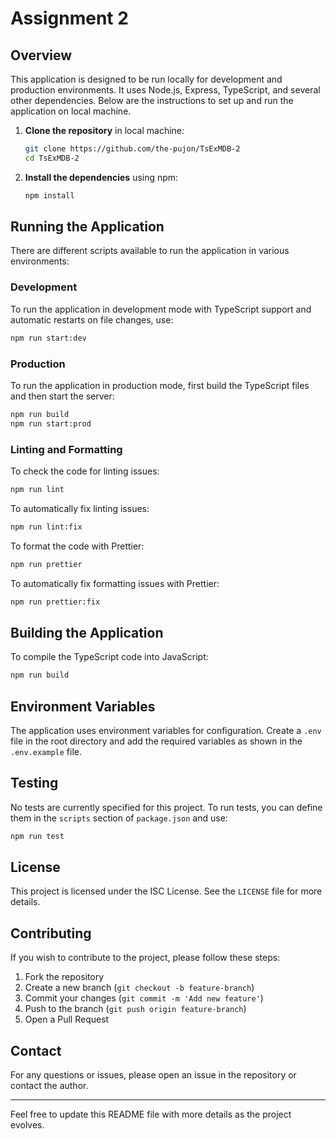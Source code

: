 # Assignment 2

## Overview

This application is designed to be run locally for development and production environments. It uses Node.js, Express, TypeScript, and several other dependencies. Below are the instructions to set up and run the application on local machine.

1. **Clone the repository** in local machine:

   ```sh
   git clone https://github.com/the-pujon/TsExMDB-2
   cd TsExMDB-2
   ```

2. **Install the dependencies** using npm:
   ```sh
   npm install
   ```

## Running the Application

There are different scripts available to run the application in various environments:

### Development

To run the application in development mode with TypeScript support and automatic restarts on file changes, use:

```sh
npm run start:dev
```

### Production

To run the application in production mode, first build the TypeScript files and then start the server:

```sh
npm run build
npm run start:prod
```

### Linting and Formatting

To check the code for linting issues:

```sh
npm run lint
```

To automatically fix linting issues:

```sh
npm run lint:fix
```

To format the code with Prettier:

```sh
npm run prettier
```

To automatically fix formatting issues with Prettier:

```sh
npm run prettier:fix
```

## Building the Application

To compile the TypeScript code into JavaScript:

```sh
npm run build
```

## Environment Variables

The application uses environment variables for configuration. Create a `.env` file in the root directory and add the required variables as shown in the `.env.example` file.

## Testing

No tests are currently specified for this project. To run tests, you can define them in the `scripts` section of `package.json` and use:

```sh
npm run test
```

## License

This project is licensed under the ISC License. See the `LICENSE` file for more details.

## Contributing

If you wish to contribute to the project, please follow these steps:

1. Fork the repository
2. Create a new branch (`git checkout -b feature-branch`)
3. Commit your changes (`git commit -m 'Add new feature'`)
4. Push to the branch (`git push origin feature-branch`)
5. Open a Pull Request

## Contact

For any questions or issues, please open an issue in the repository or contact the author.

---

Feel free to update this README file with more details as the project evolves.
